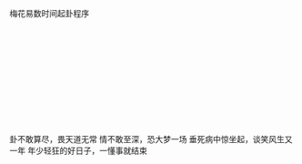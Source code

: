 梅花易数时间起卦程序  
  
 <br/>    
 <br/>
 <br/>
 <br/>
 <br/>
 <br/>
 <br/>
 <br/>
 <br/>
 <br/>
 <br/>
卦不敢算尽，畏天道无常  
情不敢至深，恐大梦一场  
垂死病中惊坐起，谈笑风生又一年  
年少轻狂的好日子，一懂事就结束    
